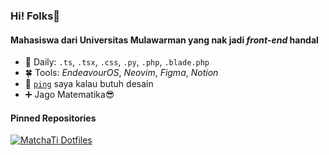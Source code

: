 ### Hi! Folks👋

#### Mahasiswa dari Universitas Mulawarman yang nak jadi *front-end* handal

- 🌸 Daily: `.ts`, `.tsx`, `.css`, `.py`, `.php`, `.blade.php`
- 🍀 Tools: _EndeavourOS_, _Neovim_, _Figma_, _Notion_
- 💬 [`ping`](https://instagram.com/adinewold) saya kalau butuh desain
- ➕ Jago Matematika😎

#### Pinned Repositories

[![MatchaTi Dotfiles](https://github-readme-stats.vercel.app/api/pin/?username=MatchaTi&repo=dotfiles&title_color=dadada&text_color=dadada&icon_color=dadada&bg_color=141b1e&border_radius=8&border_color=141b1e)](https://github.com/MatchaTi/dotfiles)
